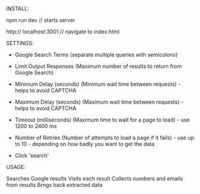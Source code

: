 INSTALL:

npm run dev // starts server

http:// localhost:3001 // navigate to index.html


SETTINGS:
- Google Search Terms (separate multiple queries with semicolons)
- Limit Output Responses (Maximum number of results to return from Google Search)

- Minimum Delay (seconds) (Minimum wait time between requests) - helps to avoid CAPTCHA 
- Maximum Delay (seconds) (Maximum wait time between requests) - helps to avoid CAPTCHA 

- Timeout (milliseconds) (Maximum time to wait for a page to load) - use 1200 to 2400 ms
- Number of Retries (Number of attempts to load a page if it fails) - use up to 10 - depending on how badly you want to get the data

- Click 'search'

USAGE:

Searches Google results
Visits each result
Collects numbers and emails from results
Brngs back extracted data
